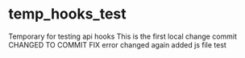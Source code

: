 # temp_hooks_test
Temporary for testing api hooks
This is the first local change commit
CHANGED TO COMMIT
FIX error
changed again
added js file test
